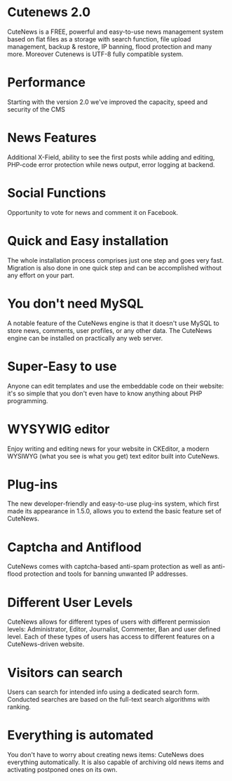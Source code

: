 Сutenews 2.0
============

CuteNews is a FREE, powerful and easy-to-use news management system based on flat files 
as a storage with search function, file upload management, backup & restore, IP banning, 
flood protection and many more. Moreover Cutenews is UTF-8 fully compatible system.


Performance
===========
Starting with the version 2.0 we've improved the capacity, speed and security of the CMS


News Features
=============
Additional X-Field, ability to see the first posts while adding and editing, PHP-code 
error protection while news output, error logging at backend.


Social Functions
=============
Opportunity to vote for news and comment it on Facebook.



Quick and Easy installation
=============
The whole installation process comprises just one step and goes very fast. Migration is 
also done in one quick step and can be accomplished without any effort on your part.


You don't need MySQL
=============
A notable feature of the CuteNews engine is that it doesn't use MySQL to store news,
comments, user profiles, or any other data. The CuteNews engine can be installed on 
practically any web server.


Super-Easy to use
=============
Anyone can edit templates and use the embeddable code on their website: it's so simple 
that you don't even have to know anything about PHP programming.


WYSYWIG editor
=============
Enjoy writing and editing news for your website in CKEditor, a modern WYSIWYG (what you 
see is what you get) text editor built into CuteNews.


Plug-ins
=============
The new developer-friendly and easy-to-use plug-ins system, which first made its appearance
in 1.5.0, allows you to extend the basic feature set of CuteNews.


Captcha and Antiflood
=============
CuteNews comes with captcha-based anti-spam protection as well as anti-flood protection and
tools for banning unwanted IP addresses.


Different User Levels
=============
CuteNews allows for different types of users with different permission levels: Administrator,
Editor, Journalist, Commenter, Ban and user defined level. Each of these types of users has 
access to different features on a CuteNews-driven website.


Visitors can search
=============
Users can search for intended info using a dedicated search form. Conducted searches are based
on the full-text search algorithms with ranking.


Everything is automated
=============
You don't have to worry about creating news items: CuteNews does everything automatically.
It is also capable of archiving old news items and activating postponed ones on its own.

